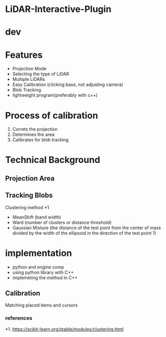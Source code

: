 # LiDAR-Interactive-Plugin

# dev

# Features
- Projection Mode
- Selecting the type of LiDAR
- Multiple LiDARs
- Easy Calibration (clicking base, not adjusting camera)
- Blob Tracking
- lightweight program(preferably with c++)

# Process of calibration
1. Correts the projection
2. Determines the area
3. Calibrates for blob tracking

# Technical Background
## Projection Area

## Tracking Blobs
Clustering
method *1
- MeanShift (band width) 
- Ward (number of clusters or distance threshold)
- Gaussian Mixture (the distance of the test point from the center of mass divided by the width of the ellipsoid in the direction of the test point 1)

# implementation
- python and engine comp
- using python library with C++
- implemeting the method in C++

## Calibration
Matching placed items and cursors


### references
*1. https://scikit-learn.org/stable/modules/clustering.html


